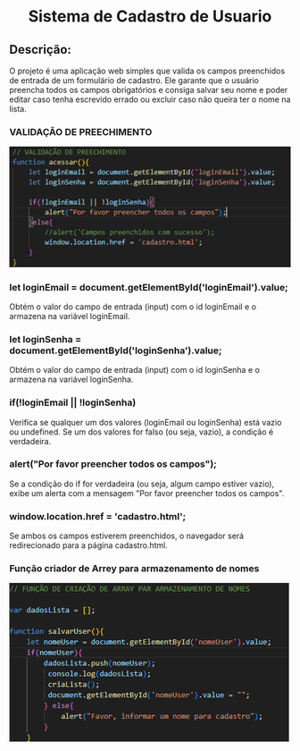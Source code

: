 <h1 align="center"> Sistema de Cadastro de Usuario </h1>

 ## Descrição:
O projeto é uma aplicação web simples que valida os campos preenchidos de entrada de um formulário de cadastro. Ele garante que o usuário preencha todos os campos obrigatórios e consiga salvar seu nome e poder editar caso tenha escrevido errado ou excluir caso não queira ter o nome na lista.

### VALIDAÇÃO DE PREECHIMENTO

<img src="Li.png" alt="Texto Alternativo">

### let loginEmail = document.getElementById('loginEmail').value;

Obtém o valor do campo de entrada (input) com o id loginEmail e o armazena na variável loginEmail.

### let loginSenha = document.getElementById('loginSenha').value;

Obtém o valor do campo de entrada (input) com o id loginSenha e o armazena na variável loginSenha.

### if(!loginEmail || !loginSenha)

Verifica se qualquer um dos valores (loginEmail ou loginSenha) está vazio ou undefined. Se um dos valores for falso (ou seja, vazio), a condição é verdadeira.

### alert("Por favor preencher todos os campos");

Se a condição do if for verdadeira (ou seja, algum campo estiver vazio), exibe um alerta com a mensagem "Por favor preencher todos os campos".

### window.location.href = 'cadastro.html';

Se ambos os campos estiverem preenchidos, o navegador será redirecionado para a página cadastro.html.

### Função criador de Arrey para armazenamento de nomes

<img src="ar.png">